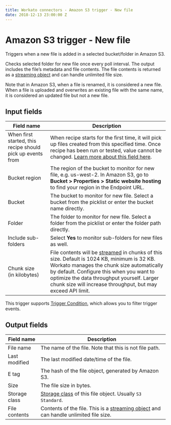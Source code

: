 ```yaml
---
title: Workato connectors - Amazon S3 trigger - New file
date: 2018-12-13 23:00:00 Z
---
```


# Amazon S3 trigger - New file
Triggers when a new file is added in a selected bucket/folder in Amazon S3.

Checks selected folder for new file once every poll interval. The output includes the file’s metadata and file contents. The file contents is returned as a [streaming object](/features/file-streaming.md) and can handle unlimited file size.

Note that in Amazon S3, when a file is renamed, it is considered a new file. When a file is uploaded and overwrites an existing file with the same name, it is considered an updated file but not a new file.

## Input fields
| Field name | Description |
|---|---|
| When first started, this recipe should pick up events from | When recipe starts for the first time, it will pick up files created from this specified time. Once recipe has been run or tested, value cannot be changed. [Learn more about this field here](/recipes/triggers.md#since-from).  |
| Bucket region | The region of the bucket to monitor for new file, e.g. us-west-2. In Amazon S3, go to **Bucket > Properties > Static website hosting** to find your region in the Endpoint URL. |
| Bucket | The bucket to monitor for new file. Select a bucket from the picklist or enter the bucket name directly. |
| Folder | The folder to monitor for new file. Select a folder from the picklist or enter the folder path directly. |
| Include sub-folders | Select **Yes** to monitor sub-folders for new files as well. |
| Chunk size<br>(in kilobytes) | File contents will be [streamed](/features/file-streaming.md) in chunks of this size. Default is 1024 KB, minimum is 32 KB. Workato manages the chunk size automatically by default. Configure this when you want to optimize the data throughput yourself. Larger chunk size will increase throughput, but may exceed API limit. |

This trigger supports [Trigger Condition](/recipes/triggers.md#trigger-conditions), which allows you to filter trigger events.

## Output fields
| Field name | Description |
|---|---|
| File name | The name of the file. Note that this is not file path. |
| Last modified | The last modified date/time of the file. |
| E tag | The hash of the file object, generated by Amazon S3. |
| Size | The file size in bytes. |
| Storage class | [Storage class](https://aws.amazon.com/s3/storage-classes/) of this file object. Usually `S3 Standard`. |
| File contents | Contents of the file. This is a [streaming object](/features/file-streaming.md) and can handle unlimited file size. |
